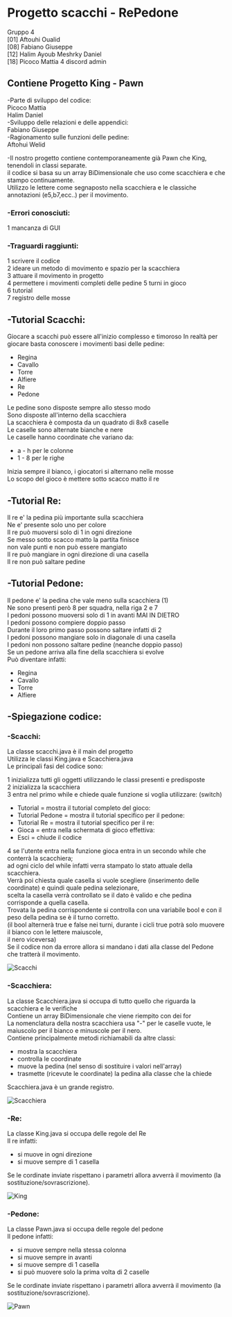 # Progetto scacchi - RePedone

Gruppo 4  
[01] Aftouhi Oualid  
[08] Fabiano Giuseppe  
[12] Halim Ayoub Meshrky Daniel  
[18] Picoco Mattia			4	discord admin

## Contiene Progetto King - Pawn

-Parte di sviluppo del codice:   
Picoco Mattia    
Halim Daniel   
-Sviluppo delle relazioni e delle appendici:  
Fabiano Giuseppe  
-Ragionamento sulle funzioni delle pedine:  
Aftohui Welid

-Il nostro progetto contiene contemporaneamente già Pawn che King, tenendoli in classi separate.   
il codice si basa su un array BiDimensionale che uso come scacchiera e che stampo continuamente.  
Utilizzo le lettere come segnaposto nella scacchiera e le classiche annotazioni (e5,b7,ecc..) per il movimento.

### -Errori conosciuti:  
1 mancanza di GUI

### -Traguardi raggiunti:  
1 scrivere il codice  
2 ideare un metodo di movimento e spazio per la scacchiera  
3 attuare il movimento in progetto  
4 permettere i movimenti completi delle pedine
5 turni in gioco  
6 tutorial  
7 registro delle mosse

## -Tutorial Scacchi:  
Giocare a scacchi può essere all'inizio complesso e timoroso
In realtà per giocare basta conoscere i movimenti basi delle pedine:  
- Regina  
- Cavallo  
- Torre  
- Alfiere  
- Re  
- Pedone

Le pedine sono disposte sempre allo stesso modo  
Sono disposte all'interno della scacchiera  
La scacchiera è composta da un quadrato di 8x8 caselle  
Le caselle sono alternate bianche e nere  
Le caselle hanno coordinate che variano da:  
- a - h per le colonne  
- 1 - 8 per le righe

Inizia sempre il bianco, i giocatori si alternano nelle mosse  
Lo scopo del gioco è mettere sotto scacco matto il re  

## -Tutorial Re:  
Il re e' la pedina più importante sulla scacchiera  
Ne e' presente solo uno per colore  
Il re può muoversi solo di 1 in ogni direzione  
Se messo sotto scacco matto la partita finisce  
non vale punti e non può essere mangiato  
Il re può mangiare in ogni direzione di una casella  
Il re non può saltare pedine  

## -Tutorial Pedone:  
Il pedone e' la pedina che vale meno sulla scacchiera (1)  
Ne sono presenti però 8 per squadra, nella riga 2 e 7  
I pedoni possono muoversi solo di 1 in avanti MAI IN DIETRO  
I pedoni possono compiere doppio passo  
Durante il loro primo passo possono saltare infatti di 2  
I pedoni possono mangiare solo in diagonale di una casella  
I pedoni non possono saltare pedine (neanche doppio passo)  
Se un pedone arriva alla fine della scacchiera si evolve  
Può diventare infatti:  
- Regina  
- Cavallo  
- Torre  
- Alfiere

## -Spiegazione codice:  
### -Scacchi:  
La classe scacchi.java è il main del progetto  
Utilizza le classi King.java e Scacchiera.java  
Le principali fasi del codice sono:  

1 inizializza tutti gli oggetti utilizzando le classi presenti e predisposte  
2 inizializza la scacchiera  
3 entra nel primo while e chiede quale funzione si voglia utilizzare:  (switch)  
- Tutorial = mostra il tutorial completo del gioco:
- Tutorial Pedone = mostra il tutorial specifico per il pedone:
- Tutorial Re = mostra il tutorial specifico per il re:
- Gioca = entra nella schermata di gioco effettiva:
- Esci = chiude il codice
 
4 se l'utente entra nella funzione gioca entra in un secondo while che conterrà la scacchiera;    
  ad ogni ciclo del while infatti verra stampato lo stato attuale della scacchiera.  
  Verrà poi chiesta quale casella si vuole scegliere (inserimento delle coordinate) e quindi quale pedina selezionare,  
  scelta la casella verrà controllato se il dato è valido e che pedina corrisponde a quella casella.  
  Trovata la pedina corrispondente si controlla con una variabile bool e con il peso della pedina se è il turno corretto.    
  (il bool alternerà true e false nei turni, durante i cicli true potrà solo muovere il bianco con le lettere maiuscole,  
  il nero viceversa)  
  Se il codice non da errore allora si mandano i dati alla classe del Pedone che tratterà il movimento.

![Scacchi](https://github.com/MatPico/galilux2324_4iB_Re/assets/160752254/227a8fbc-4a1a-45ab-b945-a75d1f727092)

### -Scacchiera:  
La classe Scacchiera.java si occupa di tutto quello che riguarda la scacchiera e le verifiche  
Contiene un array BiDimensionale che viene riempito con dei for  
La nomenclatura della nostra scacchiera usa "-" per le caselle vuote, le maiuscolo per il bianco e minuscole per il nero.  
Contiene principalmente metodi richiamabili da altre classi:  
- mostra la scacchiera
- controlla le coordinate
- muove la pedina (nel senso di sostituire i valori nell'array)
- trasmette (ricevute le coordinate) la pedina alla classe che la chiede

Scacchiera.java è un grande registro.

![Scacchiera](https://github.com/MatPico/galilux2324_4iB_Re/assets/160752254/504e3f73-e494-46a3-a9cb-8bfa79ad9fc7)

### -Re:  
La classe King.java si occupa delle regole del Re  
Il re infatti:  
- si muove in ogni direzione
- si muove sempre di 1 casella

Se le cordinate inviate rispettano i parametri allora avverrà il movimento (la sostituzione/sovrascrizione).

![King](https://github.com/MatPico/galilux2324_4iB_Re/assets/160752254/c1ca465a-cf82-4971-b9a3-a9fd6ef07f99)

### -Pedone:  
La classe Pawn.java si occupa delle regole del pedone  
Il pedone infatti:  
- si muove sempre nella stessa colonna
- si muove sempre in avanti
- si muove sempre di 1 casella
- si può muovere solo la prima volta di 2 caselle

Se le cordinate inviate rispettano i parametri allora avverrà il movimento (la sostituzione/sovrascrizione).

![Pawn](https://github.com/MatPico/galilux2324_4iB_Pedone/assets/160752254/6027acac-e73f-4a96-b9fe-d85d0c27c431)









